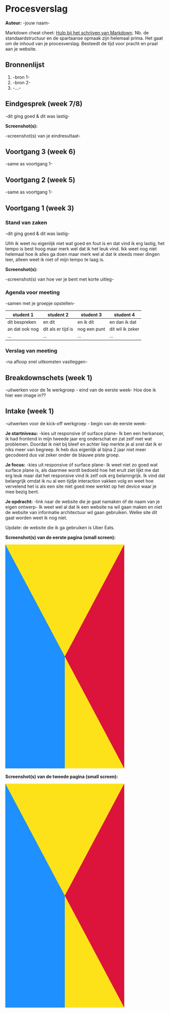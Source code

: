 # Procesverslag
**Auteur:** -jouw naam-

Markdown cheat cheet: [Hulp bij het schrijven van Markdown](https://github.com/adam-p/markdown-here/wiki/Markdown-Cheatsheet). Nb. de standaardstructuur en de spartaanse opmaak zijn helemaal prima. Het gaat om de inhoud van je procesverslag. Besteedt de tijd voor pracht en praal aan je website.



## Bronnenlijst
1. -bron 1-
2. -bron 2-
3. -...-



## Eindgesprek (week 7/8)

-dit ging goed & dit was lastig-

**Screenshot(s):**

-screenshot(s) van je eindresultaat-



## Voortgang 3 (week 6)

-same as voortgang 1-



## Voortgang 2 (week 5)

-same as voortgang 1-



## Voortgang 1 (week 3)

### Stand van zaken

-dit ging goed & dit was lastig-

Uhh ik weet nu eigenlijk niet wat goed en fout is en dat vind ik erg lastig, het tempo is best hoog maar merk wel dat ik het leuk vind. Ikk weet nog niet helemaal hoe ik alles ga doen maar merk wel al dat ik steeds meer dingen leer, alleen weet ik niet of mijn tempo te laag is.

**Screenshot(s):**

-screenshot(s) van hoe ver je bent met korte uitleg-

### Agenda voor meeting

-samen met je groepje opstellen-

| student 1      | student 2          | student 3    | student 4        |
| ---            | ---                | ---          | ---              |
| dit bespreken  | en dit             | en ik dit    | en dan ik dat    |
| an dat ook nog | dit als er tijd is | nog een punt | dit wil ik zeker |
| ...            | ...                | ...          | ...              |

### Verslag van meeting

-na afloop snel uitkomsten vastleggen-



## Breakdownschets (week 1)

-uitwerken voor de 1e werkgroep - eind van de eerste week-
Hoe doe ik hier een image in??


## Intake (week 1)
-uitwerken voor de kick-off werkgroep - begin van de eerste week-

**Je startniveau:** -kies uit responsive óf surface plane-
Ik ben een herkanser, ik had frontend in mijn tweede jaar erg onderschat en zat zelf met wat problemen. Doordat ik niet bij bleef en achter liep merkte je al snel dat ik er niks meer van begreep. Ik heb dus eigenlijk al bijna 2 jaar niet meer gecodeerd dus val zeker onder de blauwe piste groep.

**Je focus:** -kies uit responsive óf surface plane-
Ik weet niet zo goed wat surface plane is, als daarmee wordt bedoeld hoe het eruit ziet lijkt me dat erg leuk maar dat het responsive vind ik zelf ook erg belamngrijk. Ik vind dat belangrijk omdat ik nu al een tijdje interaction vakken volg en weet hoe vervelend het is als een site niet goed mee werkkt op het device waar je mee bezig bent.

**Je opdracht:** -link naar de website die je gaat namaken óf de naam van je eigen ontwerp-
Ik weet wel al dat ik een website na wil gaan maken en niet de website van informatie architectuur wil gaan gebruiken. Welke site dit gaat worden weet ik nog niet.

Update: de website die ik ga gebruiken is Uber Eats.

**Screenshot(s) van de eerste pagina (small screen):**

<img src="images/dummy-plaatje.svg" width="375px" alt="omschrijving van de pagina">

**Screenshot(s) van de tweede pagina (small screen):**

<img src="images/dummy-plaatje.svg" width="375px" alt="omschrijving van de pagina">
